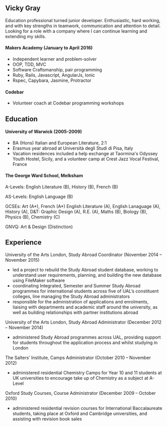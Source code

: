 ## Vicky Gray

Education professional turned junior developer. Enthusiastic, hard working, and with key strengths in teamwork, communication and attention to detail. Looking for a role with a company where I can continue learning and extending my skills.

#### Makers Academy (January to April 2016)

- Independent learner and problem-solver
- OOP, TDD, MVC
- Software Craftsmanship, pair programming
- Ruby, Rails, Javascript, AngularJs, Ionic
- Rspec, Capybara, Jasmine, Protractor 

#### Codebar

- Volunteer coach at Codebar programming workshops

## Education

#### University of Warwick (2005-2009)

- BA (Hons) Italian and European Literature, 2:1
- Erasmus year abroad at Università degli Studi di Pisa, Italy
- Vacation residences included a help exchange at Taormina's Odyssey Youth Hostel, Sicily, and
  a volunteer camp at Crest Jazz Vocal Festival, France

#### The George Ward School, Melksham
A-Levels:   English Literature (B), History (B), French (B)

AS-Levels:  English Language (B)

GCSEs:      Art (A\*), French (A\*) English Literature (A), English Lanaguage (A), History (A), D&T: Graphic Design (A),
            R.E. (A), Maths (B), Biology (B), Physics (B), Chemistry (C)

GNVQ:       Art & Design (Distinction)

## Experience

University of the Arts London, Study Abroad Coordinator (November 2014 – November 2015)
* led a project to rebuild the Study Abroad student database, working to understand user requirements, planning, and building the new database using FileMaker software
* coordinating Integrated, Semester and Summer Study Abroad programmes for international students across five of UAL’s constituent colleges, line managing the Study Abroad administrators
* responsible for the administration of applications and enrolments, liaising with departments and academic staff around the university, as well as building relationships with partner institutions abroad

University of the Arts London, Study Abroad Administrator (December 2012 – November 2014)
* administered Study Abroad programmes across UAL, providing support for students throughout the application process and whilst studying in London

The Salters’ Institute, Camps Administrator (October 2010 – November 2012)
* administered residential Chemistry Camps for Year 10 and 11 students at UK universities to encourage take up of Chemistry as a subject at A-Level

Oxford Study Courses, Course Administrator (December 2009 – October 2010)
* administered residential revision courses for International Baccalaureate students, taking place at Oxford and Cambridge universities, and assisting with revision book sales
